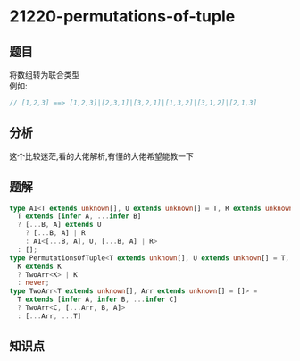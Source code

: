 # 21220-permutations-of-tuple
## 题目
将数组转为联合类型  
例如:
```ts
// [1,2,3] ==> [1,2,3]|[2,3,1]|[3,2,1]|[1,3,2]|[3,1,2]|[2,1,3]
```
## 分析
这个比较迷茫,看的大佬解析,有懂的大佬希望能教一下
## 题解
```ts
type A1<T extends unknown[], U extends unknown[] = T, R extends unknown[] | never = never> =
  T extends [infer A, ...infer B]
  ? [...B, A] extends U
    ? [...B, A] | R
    : A1<[...B, A], U, [...B, A] | R>
  : [];
type PermutationsOfTuple<T extends unknown[], U extends unknown[] = T, K extends unknown[] = A1<T, U>> =
  K extends K
  ? TwoArr<K> | K
  : never;
type TwoArr<T extends unknown[], Arr extends unknown[] = []> =
  T extends [infer A, infer B, ...infer C]
  ? TwoArr<C, [...Arr, B, A]>
  : [...Arr, ...T]
```
## 知识点